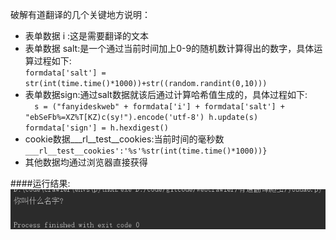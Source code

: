 破解有道翻译的几个关键地方说明：
- 表单数据 i :这是需要翻译的文本
- 表单数据 salt:是一个通过当前时间加上0-9的随机数计算得出的数字，具体运算过程如下:\
`formdata['salt'] = str(int(time.time()*1000))+str((random.randint(0,10)))`
- 表单数据sign:通过salt数据就该后通过计算哈希值生成的，具体过程如下:\
``  s = ("fanyideskweb" + formdata['i'] + formdata['salt'] + "ebSeFb%=XZ%T[KZ)c(sy!").encode('utf-8')
    h.update(s)
    formdata['sign'] = h.hexdigest()``
- cookie数据___rl__test__cookies:当前时间的毫秒数\
`___rl__test__cookies':'%s'%str(int(time.time()*1000))}`
- 其他数据均通过浏览器直接获得

####运行结果:
![运行结果](./运行结果.png "运行结果")
